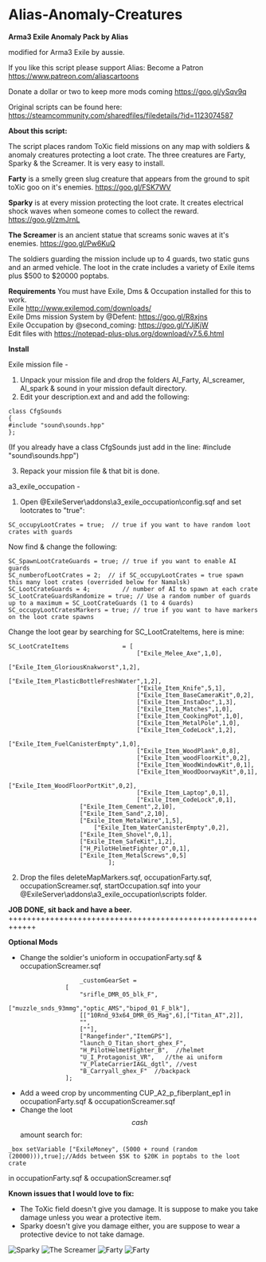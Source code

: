 # Alias-Anomaly-Creatures
**Arma3 Exile Anomaly Pack by Alias**

modified for Arma3 Exile by aussie.

If you like this script please support Alias:
Become a Patron https://www.patreon.com/aliascartoons

Donate a dollar or two to keep more mods coming https://goo.gl/ySqv9q  

Original scripts can be found here: https://steamcommunity.com/sharedfiles/filedetails/?id=1123074587


**About this script:**

The script places random ToXic field missions on any map with soldiers & anomaly creatures protecting a loot crate. The three creatures are Farty, Sparky & the Screamer. It is very easy to install.

**Farty** is a smelly green slug creature that appears from the ground to spit toXic goo on it's enemies.
https://goo.gl/FSK7WV

**Sparky** is at every mission protecting the loot crate. It creates electrical shock waves when someone comes to collect the reward.
https://goo.gl/zmJrnL

**The Screamer** is an ancient statue that screams sonic waves at it's enemies. 
https://goo.gl/Pw6KuQ

The soldiers guarding the mission include up to 4 guards, two static guns and an armed vehicle. The loot in the crate includes a variety of Exile items plus $500 to $20000 poptabs.

**Requirements**
You must have Exile, Dms & Occupation installed for this to work.<br />
Exile http://www.exilemod.com/downloads/<br />
Exile Dms mission System by @Defent: https://goo.gl/R8xjns<br />
Exile Occupation by @second_coming: https://goo.gl/YJjKjW<br />
Edit files with https://notepad-plus-plus.org/download/v7.5.6.html<br />


**Install**

Exile mission file - <br />
1. Unpack your mission file and drop the folders Al_Farty, Al_screamer, Al_spark & sound in your mission default directory.<br />
2. Edit your description.ext and and add the following:
```
class CfgSounds
{
#include "sound\sounds.hpp"
};
```
(If you already have a class CfgSounds just add in the line: #include "sound\sounds.hpp")

3. Repack your mission file & that bit is done.

a3_exile_occupation - 
1. Open @ExileServer\addons\a3_exile_occupation\config.sqf and set lootcrates to "true":
```
SC_occupyLootCrates = true;  // true if you want to have random loot crates with guards
```
Now find & change the following:
```
SC_SpawnLootCrateGuards	= true;	// true if you want to enable AI guards
SC_numberofLootCrates = 2; 	// if SC_occupyLootCrates = true spawn this many loot crates (overrided below for Namalsk)
SC_LootCrateGuards = 4;      	// number of AI to spawn at each crate
SC_LootCrateGuardsRandomize = true; // Use a random number of guards up to a maximum = SC_LootCrateGuards (1 to 4 Guards)
SC_occupyLootCratesMarkers = true; // true if you want to have markers on the loot crate spawns
```
Change the loot gear by searching for SC_LootCrateItems, here is mine:
```
SC_LootCrateItems           	= [
                                    ["Exile_Melee_Axe",1,0],
                                    ["Exile_Item_GloriousKnakworst",1,2],
                                    ["Exile_Item_PlasticBottleFreshWater",1,2],
                                    ["Exile_Item_Knife",5,1],
                                    ["Exile_Item_BaseCameraKit",0,2],
                                    ["Exile_Item_InstaDoc",1,3],
                                    ["Exile_Item_Matches",1,0],
                                    ["Exile_Item_CookingPot",1,0],                      
                                    ["Exile_Item_MetalPole",1,0],
                                    ["Exile_Item_CodeLock",1,2],
                                    ["Exile_Item_FuelCanisterEmpty",1,0],
                                    ["Exile_Item_WoodPlank",0,8],
                                    ["Exile_Item_woodFloorKit",0,2],
                                    ["Exile_Item_WoodWindowKit",0,1],
                                    ["Exile_Item_WoodDoorwayKit",0,1],
                                    ["Exile_Item_WoodFloorPortKit",0,2],   
                                    ["Exile_Item_Laptop",0,1],
                                    ["Exile_Item_CodeLock",0,1],
				    ["Exile_Item_Cement",2,10],
				    ["Exile_Item_Sand",2,10],
				    ["Exile_Item_MetalWire",1,5],
      				    ["Exile_Item_WaterCanisterEmpty",0,2],
				    ["Exile_Item_Shovel",0,1],
				    ["Exile_Item_SafeKit",1,2],
				    ["H_PilotHelmetFighter_O",0,1],						  
				    ["Exile_Item_MetalScrews",0,5]
                            ];        
```			    
2. Drop the files deleteMapMarkers.sqf, occupationFarty.sqf, occupationScreamer.sqf, startOccupation.sqf 
   into your @ExileServer\addons\a3_exile_occupation\scripts folder.
   
**JOB DONE, sit back and have a beer.**
++++++++++++++++++++++++++++++++++++++++++++++++++++++++++++

**Optional Mods**
+ Change the soldier's unioform in occupationFarty.sqf & occupationScreamer.sqf
```
					_customGearSet =
				[
					"srifle_DMR_05_blk_F",
					["muzzle_snds_93mmg","optic_AMS","bipod_01_F_blk"],
					[["10Rnd_93x64_DMR_05_Mag",6],["Titan_AT",2]],          
					"",
					[""],
					["Rangefinder","ItemGPS"],
					"launch_O_Titan_short_ghex_F",
					"H_PilotHelmetFighter_B",  //helmet
					"U_I_Protagonist_VR",   //the ai uniform
					"V_PlateCarrierIAGL_dgtl", //vest
					"B_Carryall_ghex_F"  //backpack
				];
```
+ Add a weed crop by uncommenting CUP_A2_p_fiberplant_ep1 in occupationFarty.sqf & occupationScreamer.sqf
+ Change the loot $$cash$$ amount search for:
```
_box setVariable ["ExileMoney", (5000 + round (random (20000))),true];//Adds between $5K to $20K in poptabs to the loot crate
```
in occupationFarty.sqf & occupationScreamer.sqf

**Known issues that I would love to fix:**
+ The ToXic field doesn't give you damage. It is suppose to make you take damage unless you wear a protective item. 
+ Sparky doesn't give you damage either, you are suppose to wear a protective device to not take damage.

![Sparky](https://media.discordapp.net/attachments/288089861955518465/447418006927179776/20180519203800_1.jpg)
![The Screamer](https://media.discordapp.net/attachments/288089861955518465/447777316731355146/20180520234416_2.jpg)
![Farty](https://media.discordapp.net/attachments/281649762934194187/448403282315182085/20180519222528_1.jpg)
![Farty](https://media.discordapp.net/attachments/281649762934194187/448403282356862977/20180519231141_1.jpg)

